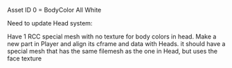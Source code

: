 Asset ID 0 = BodyColor All White


Need to update Head system:

Have 1 RCC special mesh with  no texture for body colors in head.
Make a new part in Player and align its cframe and data with Heads.
it should have a special mesh that has the same filemesh as the one in Head, but uses the face texture
